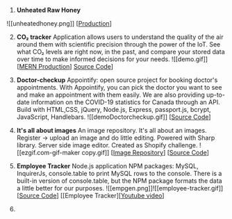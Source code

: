 
1. **Unheated Raw Honey**

![[unheatedhoney.png]]
[[Production](https://unheatedhoney.ca/landing)]

2. **CO₂ tracker** 
Application allows users to understand the quality of the air around them with scientific precision through the power of the IoT. See what CO₂ levels are right now, in the past, and compare your stored data over time to make informed decisions for your needs.
![[demo.gif]]
[[MERN Production](https://mern-co2-tracker.herokuapp.com/)]
[Source Code](https://github.com/DiLiubarets/MERN_CO2)]

3. **Doctor-checkup**
Appointify: open source project for booking doctor's appointments. With Appointify, you can pick the doctor you want to see and make an appointment with them easily. We are also providing up-to-date information on the COVID-19 statistics for Canada through an API. Build with HTML,CSS, jQuery, Node.js, Express, passport.js, bcrypt, JavaScript, Handlebars. ![[demoDoctorcheckup.gif]]
[[Source Code](https://github.com/DiLiubarets/Doctor-checkup)]
4. **It's all about images** An image repository. It's all about an images. Register -> upload an image and do little editing. Powered with Sharp library. Server side image editor. Created as Shopify challenge. ![[ezgif.com-gif-maker copy.gif]] [[Image Repository](https://its-all-about-your-image.herokuapp.com/)] [[Source Code](https://github.com/DiLiubarets/Shopify-challenge)]
5. **Employee Tracker** Node.js application NPM packages: MySQL, InquirerJs, console.table to print MySQL rows to the console. There is a built-in version of console.table, but the NPM package formats the data a little better for our purposes. ![[empgen.png]]![[employee-tracker.gif]] [[Source Code](https://github.com/DiLiubarets/employeeTracker/tree/bcb486e2f55b3794aae591deffec500b4e9430ff)] [[Employee Tracker][[Youtube video](https://youtu.be/oWsuAmCK79s)]
6. 
